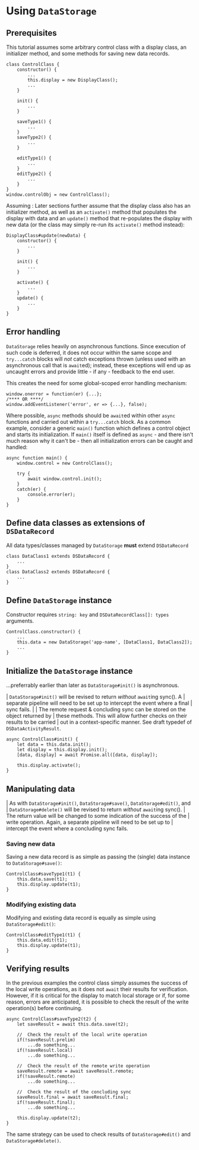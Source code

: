 # Using `DataStorage`


## Prerequisites

This tutorial assumes some arbitrary control class with a display class, an
initializer method, and some methods for saving new data records.

```
class ControlClass {
    constructor() {
        ...
        this.display = new DisplayClass();
        ...
    }

    init() {
        ...
    }

    saveType1() {
        ...
    }
    saveType2() {
        ...
    }

    editType1() {
        ...
    }
    editType2() {
        ...
    }
}
window.controlObj = new ControlClass();
```

Assuming : Later sections further assume that the display class also has an
initializer method, as well as an `activate()` method that populates the display
with data and an `update()` method that re-populates the display with new data
(or the class may simply re-run its `activate()` method instead):

```
DisplayClass#update(newData) {
    constructor() {
        ...
    }

    init() {
        ...
    }

    activate() {
        ...
    }
    update() {
        ...
    }
}
```

## Error handling

`DataStorage` relies heavily on asynchronous functions. Since execution of such
code is deferred, it does not occur within the same scope and `try...catch`
blocks will *not* catch exceptions thrown (unless used with an asynchronous call
that is `await`ed); instead, these exceptions will end up as uncaught errors and
provide little - if any - feedback to the end user.

This creates the need for some global-scoped error handling mechanism:

```
window.onerror = function(er) {...};
/**** OR ****/
window.addEventListener('error', er => {...}, false);
```

Where possible, `async` methods should be `await`ed within other `async`
functions and carried out within a `try...catch` block. As a common example,
consider a generic `main()` function which defines a control object and starts
its initialization. If `main()` itself is defined as `async` - and there isn't
much reason why it can't be - then all initialization errors can be caught and
handled:

```
async function main() {
    window.control = new ControlClass();

    try {
        await window.control.init();
    }
    catch(er) {
        console.error(er);
    }
}
```


## Define data classes as extensions of `DSDataRecord`

All data types/classes managed by `DataStorage` **must** extend `DSDataRecord`

```
class DataClass1 extends DSDataRecord {
    ...
}
class DataClass2 extends DSDataRecord {
    ...
}
```


## Define `DataStorage` instance

Constructor requires `string: key` and `DSDataRecordClass[]: types` arguments.

```
ControlClass.constructor() {
    ...
    this.data = new DataStorage('app-name', [DataClass1, DataClass2]);
    ...
}
```


## Initialize the `DataStorage` instance

...preferrably earlier than later as `DataStorage#init()` is asynchronous.

| `DataStorage#init()` will be revised to return *without* `await`ing sync(). A
| separate pipeline will need to be set up to intercept the event where a final
| sync fails.
|
| The remote request & concluding sync can be stored on the object returned by
| these methods. This will allow further checks on their results to be carried
| out in a context-specific manner. See draft typedef of `DSDataActivityResult`.

```
async ControlClass#init() {
    let data = this.data.init();
    let display = this.display.init();
    [data, display] = await Promise.all([data, display]);

    this.display.activate();
}
```


## Manipulating data

| As with `DataStorage#init()`, `DataStorage#save()`, `DataStorage#edit()`, and
| `DataStorage#delete()` will be revised to return *without* `await`ing sync().
| The return value will be changed to some indication of the success of the
| write operation. Again, a separate pipeline will need to be set up to
| intercept the event where a concluding sync fails.


### Saving new data

Saving a new data record is as simple as passing the (single) data instance to
`DataStorage#save()`:

```
ControlClass#saveType1(t1) {
    this.data.save(t1);
    this.display.update(t1);
}
```


### Modifying existing data

Modifying and existing data record is equally as simple using
`DataStorage#edit()`:

```
ControlClass#editType1(t1) {
    this.data.edit(t1);
    this.display.update(t1);
}
```


## Verifying results

In the previous examples the control class simply assumes the success of the
local write operations, as it does not `await` their results for verification.
However, if it is critical for the display to match local storage or if, for
some reason, errors are anticipated, it is possible to check the result of the
write operation(s) before continuing.

```
async ControlClass#saveType2(t2) {
    let saveResult = await this.data.save(t2);

    //  Check the result of the local write operation
    if(!saveResult.prelim)
        ...do something...
    if(!saveResult.local)
        ...do something...

    //  Check the result of the remote write operation
    saveResult.remote = await saveResult.remote;
    if(!saveResult.remote)
        ...do something...

    //  Check the result of the concluding sync
    saveResult.final = await saveResult.final;
    if(!saveResult.final);
        ...do something...

    this.display.update(t2);
}
```

The same strategy can be used to check results of `DataStorage#edit()` and
`DataStorage#delete()`.
